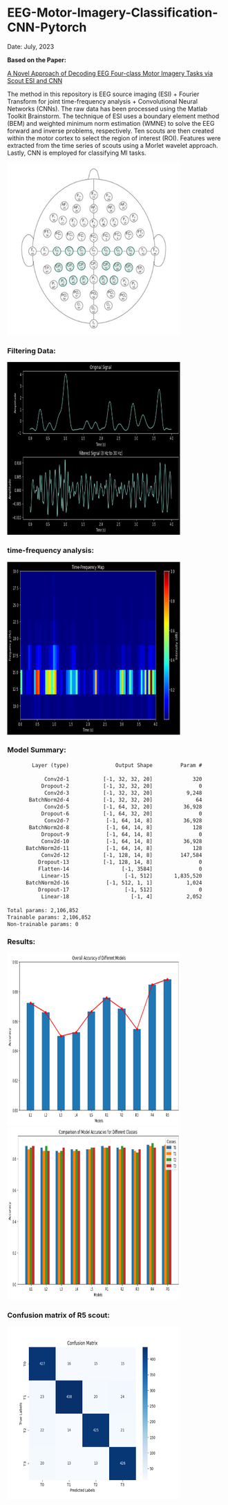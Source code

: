 # EEG-Motor-Imagery-Classification-CNN-Pytorch

Date: July, 2023


**Based on the Paper:**

[A Novel Approach of Decoding EEG Four-class Motor Imagery Tasks via Scout ESI and CNN](https://iopscience.iop.org/article/10.1088/1741-2552/ab4af6/meta)

The method in this repository is EEG source imaging (ESI) + Fourier Transform for joint time-frequency analysis + Convolutional Neural Networks (CNNs). The raw data has been processed using the Matlab Toolkit Brainstorm. The technique of ESI uses a boundary element method (BEM) and weighted minimum norm estimation (WMNE) to solve the EEG forward and inverse problems, respectively. Ten scouts are then created within the motor cortex to select the region of interest (ROI). Features were extracted from the time series of scouts using a Morlet wavelet approach. Lastly, CNN is employed for classifying MI tasks.

<img src="https://github.com/prince-css/EEG-Motor-Imagery-Classification-CNN-Pytorch/blob/main/64-channel-sharbrough-1.jpg" alt="64_channels" width="400" height="400">


<h3>Filtering Data:</h3>


<img src="https://github.com/prince-css/EEG-Motor-Imagery-Classification-CNN-Pytorch/blob/main/viz/filter0.png" alt="filter0" width="400" height="400">

<h3>time-frequency analysis:</h3>


<img src="https://github.com/prince-css/EEG-Motor-Imagery-Classification-CNN-Pytorch/blob/main/viz/map0.png" alt="filter0" width="400" height="400">


<h3>Model Summary:</h3>

```
        Layer (type)               Output Shape         Param #

            Conv2d-1           [-1, 32, 32, 20]             320
           Dropout-2           [-1, 32, 32, 20]               0
            Conv2d-3           [-1, 32, 32, 20]           9,248
       BatchNorm2d-4           [-1, 32, 32, 20]              64
            Conv2d-5           [-1, 64, 32, 20]          36,928
           Dropout-6           [-1, 64, 32, 20]               0
            Conv2d-7            [-1, 64, 14, 8]          36,928
       BatchNorm2d-8            [-1, 64, 14, 8]             128
           Dropout-9            [-1, 64, 14, 8]               0
           Conv2d-10            [-1, 64, 14, 8]          36,928
      BatchNorm2d-11            [-1, 64, 14, 8]             128
           Conv2d-12           [-1, 128, 14, 8]         147,584
          Dropout-13           [-1, 128, 14, 8]               0
          Flatten-14                 [-1, 3584]               0
           Linear-15                  [-1, 512]       1,835,520
      BatchNorm2d-16            [-1, 512, 1, 1]           1,024
          Dropout-17                  [-1, 512]               0
           Linear-18                    [-1, 4]           2,052
	   
Total params: 2,106,852
Trainable params: 2,106,852
Non-trainable params: 0
```

<h3>Results:</h3>

<img src="https://github.com/prince-css/EEG-Motor-Imagery-Classification-CNN-Pytorch/blob/main/viz/global_acc.png" alt="global_acc" width="400" height="400">

<img src="https://github.com/prince-css/EEG-Motor-Imagery-Classification-CNN-Pytorch/blob/main/viz/acc_all_tasks.png" alt="all_tasks_acc" width="400" height="400">


<h3>Confusion matrix of R5 scout:</h3>

<img src="https://github.com/prince-css/EEG-Motor-Imagery-Classification-CNN-Pytorch/blob/main/viz/confusion_matrix_R5.png" alt="cm_r5" width="400" height="400">

